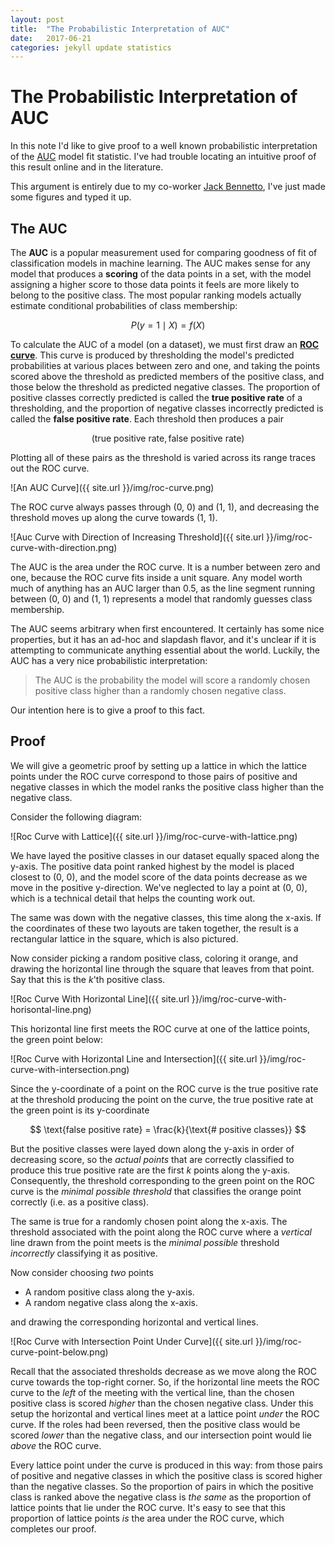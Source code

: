 ```yaml
---
layout: post
title:  "The Probabilistic Interpretation of AUC"
date:   2017-06-21
categories: jekyll update statistics
---
```


# The Probabilistic Interpretation of AUC

In this note I'd like to give proof to a well known probabilistic interpretation of the [AUC](https://en.wikipedia.org/wiki/Receiver_operating_characteristic#Area_under_the_curve) model fit statistic. I've had trouble locating an intuitive proof of this result online and in the literature.  

This argument is entirely due to my co-worker [Jack Bennetto](https://www.linkedin.com/in/jackbennetto/), I've just made some figures and typed it up.

## The AUC

The **AUC** is a popular measurement used for comparing goodness of fit of classification models in machine learning.  The AUC makes sense for any model that produces a **scoring** of the data points in a set, with the model assigning a higher score to those data points it feels are more likely to belong to the positive class.  The most popular ranking models actually estimate conditional probabilities of class membership:

$$ P(y = 1 \mid X) = f(X) $$

To calculate the AUC of a model (on a dataset), we must first draw an **[ROC curve](https://en.wikipedia.org/wiki/Receiver_operating_characteristic)**.  This curve is produced by thresholding the model's predicted probabilities at various places between zero and one, and taking the points scored above the threshold as predicted members of the positive class, and those below the threshold as predicted negative classes.  The proportion of positive classes correctly predicted is called the **true positive rate** of a thresholding, and the proportion of negative classes incorrectly predicted is called the **false positive rate**.  Each threshold then produces a pair

$$ (\text{true positive rate}, \text{false positive rate}) $$

Plotting all of these pairs as the threshold is varied across its range traces out the ROC curve.

![An AUC Curve]({{ site.url }}/img/roc-curve.png)

The ROC curve always passes through (0, 0) and (1, 1), and decreasing the threshold moves up along the curve towards (1, 1).

![Auc Curve with Direction of Increasing Threshold]({{ site.url }}/img/roc-curve-with-direction.png)

The AUC is the area under the ROC curve.  It is a number between zero and one, because the ROC curve fits inside a unit square.  Any model worth much of anything has an AUC larger than 0.5, as the line segment running between (0, 0) and (1, 1) represents a model that randomly guesses class membership.

The AUC seems arbitrary when first encountered.  It certainly has some nice properties, but it has an ad-hoc and slapdash flavor, and it's unclear if it is attempting to communicate anything essential about the world.  Luckily, the AUC has a very nice probabilistic interpretation:

>  The AUC is the probability the model will score a randomly chosen positive class higher than a randomly chosen negative class.

Our intention here is to give a proof to this fact.

## Proof

We will give a geometric proof by setting up a lattice in which the lattice points under the ROC curve correspond to those pairs of positive and negative classes in which the model ranks the positive class higher than the negative class.

Consider the following diagram:

![Roc Curve with Lattice]({{ site.url }}/img/roc-curve-with-lattice.png)

We have layed the positive classes in our dataset equally spaced along the y-axis.  The positive data point ranked highest by the model is placed closest to (0, 0), and the model score of the data points decrease as we move in the positive y-direction.  We've neglected to lay a point at (0, 0), which is a technical detail that helps the counting work out.

The same was down with the negative classes, this time along the x-axis.  If the coordinates of these two layouts are taken together, the result is a rectangular lattice in the square, which is also pictured.

Now consider picking a random positive class, coloring it orange, and drawing the horizontal line through the square that leaves from that point.  Say that this is the $k$'th positive class.

![Roc Curve With Horizontal Line]({{ site.url }}/img/roc-curve-with-horisontal-line.png)

This horizontal line first meets the ROC curve at one of the lattice points, the green point below: 

![Roc Curve with Horizontal Line and Intersection]({{ site.url }}/img/roc-curve-with-intersection.png)

Since the y-coordinate of a point on the ROC curve is the true positive rate at the threshold producing the point on the curve, the true positive rate at the green point is its y-coordinate

$$ \text{false positive rate} = \frac{k}{\text{# positive classes}} $$

But the positive classes were layed down along the y-axis in order of decreasing score, so the *actual points* that are correctly classified to produce this true positive rate are the first $k$ points along the y-axis.  Consequently, the threshold corresponding to the green point on the ROC curve is the *minimal possible threshold* that classifies the orange point correctly (i.e. as a positive class).

The same is true for a randomly chosen point along the x-axis.  The threshold associated with the point along the ROC curve where a *vertical* line drawn from the point meets is the *minimal possible* threshold *incorrectly* classifying it as positive.

Now consider choosing *two* points
  - A random positive class along the y-axis.
  - A random negative class along the x-axis.
  
and drawing the corresponding horizontal and vertical lines.

![Roc Curve with Intersection Point Under Curve]({{ site.url }}/img/roc-curve-point-below.png)

Recall that the associated thresholds decrease as we move along the ROC curve towards the top-right corner.  So, if the horizontal line meets the ROC curve to the *left* of the meeting with the vertical line, than the chosen positive class is scored *higher* than the chosen negative class.  Under this setup the horizontal and vertical lines meet at a lattice point *under* the ROC curve.  If the roles had been reversed, then the positive class would be scored *lower* than the negative class, and our intersection point would lie *above* the ROC curve.

Every lattice point under the curve is produced in this way: from those pairs of positive and negative classes in which the positive class is scored higher than the negative classes.  So the proportion of pairs in which the positive class is ranked above the negative class is *the same* as the proportion of lattice points that lie under the ROC curve.  It's easy to see that this proportion of lattice points *is* the area under the ROC curve, which completes our proof.
